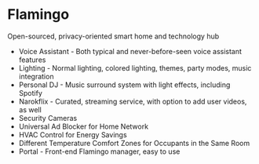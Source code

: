 # Flamingo
Open-sourced, privacy-oriented smart home and technology hub







* Voice Assistant - Both typical and never-before-seen voice assistant features
* Lighting - Normal lighting, colored lighting, themes, party modes, music integration
* Personal DJ - Music surround system with light effects, including Spotify
* Narokflix - Curated, streaming service, with option to add user videos, as well
* Security Cameras
* Universal Ad Blocker for Home Network
* HVAC Control for Energy Savings
* Different Temperature Comfort Zones for Occupants in the Same Room
* Portal - Front-end Flamingo manager, easy to use
